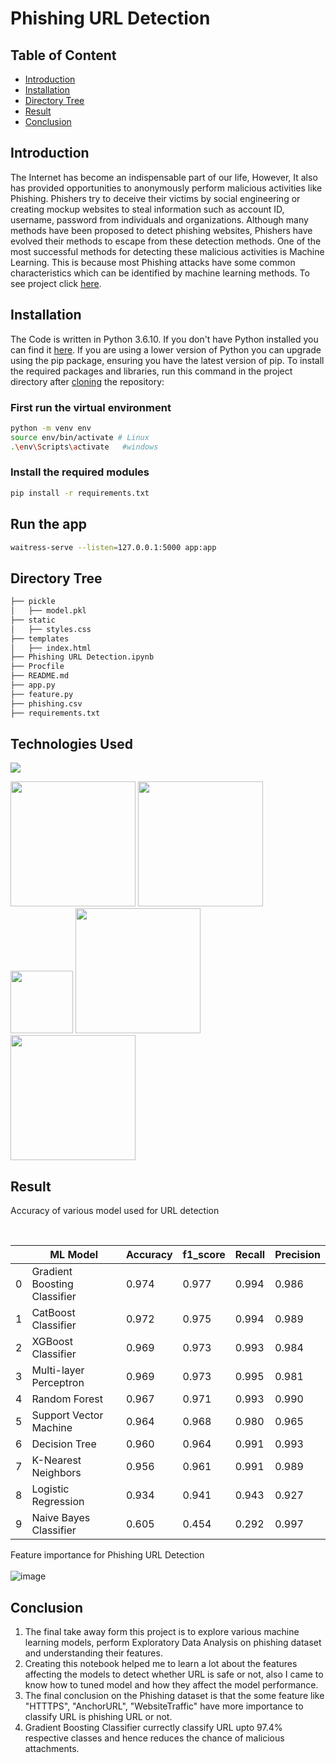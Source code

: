 # Phishing URL Detection



## Table of Content

- [Introduction](#introduction)
- [Installation](#installation)
- [Directory Tree](#directory-tree)
- [Result](#result)
- [Conclusion](#conclusion)

## Introduction

The Internet has become an indispensable part of our life, However, It also has provided opportunities to anonymously perform malicious activities like Phishing. Phishers try to deceive their victims by social engineering or creating mockup websites to steal information such as account ID, username, password from individuals and organizations. Although many methods have been proposed to detect phishing websites, Phishers have evolved their methods to escape from these detection methods. One of the most successful methods for detecting these malicious activities is Machine Learning. This is because most Phishing attacks have some common characteristics which can be identified by machine learning methods. To see project click [here]("/").

## Installation

The Code is written in Python 3.6.10. If you don't have Python installed you can find it [here](https://www.python.org/downloads/). If you are using a lower version of Python you can upgrade using the pip package, ensuring you have the latest version of pip. To install the required packages and libraries, run this command in the project directory after [cloning](https://www.howtogeek.com/451360/how-to-clone-a-github-repository/) the repository:

### First run the virtual environment

```sh
python -m venv env
source env/bin/activate # Linux
.\env\Scripts\activate   #windows      
```

### Install the required modules

```sh
pip install -r requirements.txt
```

## Run the app

```sh
waitress-serve --listen=127.0.0.1:5000 app:app
```

## Directory Tree

```sh
├── pickle
│   ├── model.pkl
├── static
│   ├── styles.css
├── templates
│   ├── index.html
├── Phishing URL Detection.ipynb
├── Procfile
├── README.md
├── app.py
├── feature.py
├── phishing.csv
├── requirements.txt
```

## Technologies Used

![](https://forthebadge.com/images/badges/made-with-python.svg)

[<img target="_blank" src="https://upload.wikimedia.org/wikipedia/commons/3/31/NumPy_logo_2020.svg" width=200>](https://numpy.org/doc/) [<img target="_blank" src="https://upload.wikimedia.org/wikipedia/commons/e/ed/Pandas_logo.svg" width=200>](https://pandas.pydata.org/pandas-docs/stable/reference/api/pandas.DataFrame.html)
[<img target="_blank" src="https://upload.wikimedia.org/wikipedia/commons/8/84/Matplotlib_icon.svg" width=100>](https://matplotlib.org/)
[<img target="_blank" src="https://scikit-learn.org/stable/_static/scikit-learn-logo-small.png" width=200>](https://scikit-learn.org/stable/)
[<img target="_blank" src="https://encrypted-tbn0.gstatic.com/images?q=tbn:ANd9GcScq-xocLctL07Jy0tpR_p9w0Q42_rK1aAkNfW6sm3ucjFKWML39aaJPgdhadyCnEiK7vw&usqp=CAU" width=200>](https://flask.palletsprojects.com/en/2.0.x/)

## Result

Accuracy of various model used for URL detection
<br>

<br>

|     | ML Model                     | Accuracy | f1_score | Recall | Precision |
| --- | ---------------------------- | -------- | -------- | ------ | --------- |
| 0   | Gradient Boosting Classifier | 0.974    | 0.977    | 0.994  | 0.986     |
| 1   | CatBoost Classifier          | 0.972    | 0.975    | 0.994  | 0.989     |
| 2   | XGBoost Classifier           | 0.969    | 0.973    | 0.993  | 0.984     |
| 3   | Multi-layer Perceptron       | 0.969    | 0.973    | 0.995  | 0.981     |
| 4   | Random Forest                | 0.967    | 0.971    | 0.993  | 0.990     |
| 5   | Support Vector Machine       | 0.964    | 0.968    | 0.980  | 0.965     |
| 6   | Decision Tree                | 0.960    | 0.964    | 0.991  | 0.993     |
| 7   | K-Nearest Neighbors          | 0.956    | 0.961    | 0.991  | 0.989     |
| 8   | Logistic Regression          | 0.934    | 0.941    | 0.943  | 0.927     |
| 9   | Naive Bayes Classifier       | 0.605    | 0.454    | 0.292  | 0.997     |

Feature importance for Phishing URL Detection
<br><br>
![image](https://user-images.githubusercontent.com/79131292/144603941-19044aae-7d7b-4e9a-88a8-6adfd8626f77.png)

## Conclusion

1. The final take away form this project is to explore various machine learning models, perform Exploratory Data Analysis on phishing dataset and understanding their features.
2. Creating this notebook helped me to learn a lot about the features affecting the models to detect whether URL is safe or not, also I came to know how to tuned model and how they affect the model performance.
3. The final conclusion on the Phishing dataset is that the some feature like "HTTTPS", "AnchorURL", "WebsiteTraffic" have more importance to classify URL is phishing URL or not.
4. Gradient Boosting Classifier currectly classify URL upto 97.4% respective classes and hence reduces the chance of malicious attachments.

